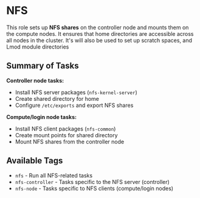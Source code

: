 # NFS

This role sets up **NFS shares** on the controller node and mounts them on the compute nodes.
It ensures that home directories are accessible across all nodes in the cluster.
It's will also be used to set up scratch spaces, and Lmod module directories

## Summary of Tasks

**Controller node tasks:**

- Install NFS server packages (`nfs-kernel-server`)
- Create shared directory for home
- Configure `/etc/exports` and export NFS shares

**Compute/login node tasks:**

- Install NFS client packages (`nfs-common`)
- Create mount points for shared directory
- Mount NFS shares from the controller node

## Available Tags

- `nfs` - Run all NFS-related tasks
- `nfs-controller` - Tasks specific to the NFS server (controller)
- `nfs-node` - Tasks specific to NFS clients (compute/login nodes)
